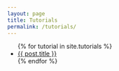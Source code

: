 ```yaml
---
layout: page
title: Tutorials
permalink: /tutorials/
---
```


<ul>
  {% for tutorial in site.tutorials %}
    <li>
      <a href="{{ tutorial.url }}">{{ post.title }}</a>
    </li>
  {% endfor %}
</ul>
